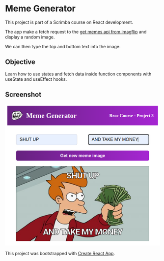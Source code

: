 # Meme Generator

This project is part of a Scrimba course on React development.

The app make a fetch request to the [get memes api from imagflip](https://imgflip.com/api) and display a random image. 

We can then type the top and bottom text into the image.

## Objective

Learn how to use states and fetch data inside function components with useState and useEffect hooks. 

## Screenshot

![Screenshot](./Screenshot.png)

This project was bootstrapped with [Create React App](https://github.com/facebook/create-react-app).
